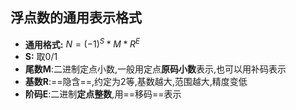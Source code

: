 ## 浮点数的通用表示格式
- **通用格式:** $N=(-1)^S*M*R^E$
- **S:** 取0/1
- **尾数M**:二进制定点小数,一般用定点**原码小数**表示,也可以用补码表示
- **基数R**:==隐含==,约定为2等,基数越大,范围越大,精度变低
- **阶码E**:二进制**定点整数**,用==移码==表示